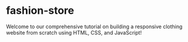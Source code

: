 # fashion-store
Welcome to our comprehensive tutorial on building a responsive clothing website from scratch using HTML, CSS, and JavaScript!
